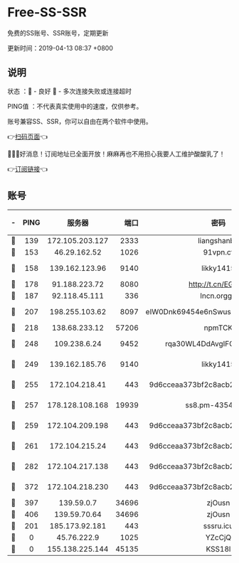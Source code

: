 # Free-SS-SSR

免费的SS账号、SSR账号，定期更新

更新时间：2019-04-13 08:37 +0800

## 说明

状态     ：🙂 - 良好 🙁 - 多次连接失败或连接超时

PING值   ：不代表真实使用中的速度，仅供参考。

账号兼容SS、SSR，你可以自由在两个软件中使用。

👉[扫码页面](https://liesauer.github.io/Free-SS-SSR/)👈

🎉🎉🎉好消息！订阅地址已全面开放！麻麻再也不用担心我要人工维护酸酸乳了！

👉[订阅链接](https://www.liesauer.net/yogurt/subscribe?ACCESS_TOKEN=DAYxR3mMaZAsaqUb)👈

## 账号

|-|PING|服务器|端口|密码|加密方式|区域|
|:----:|:----:|:-----:|-----:|:----:|:----:|:----:|
|🙂|139|172.105.203.127|2333|liangshanbo|chacha20|JP|
|🙂|153|46.29.162.52|1026|91vpn.cf|rc4-md5|RU|
|🙂|158|139.162.123.96|9140|likky1415|aes-256-cfb|JP|
|🙂|178|91.188.223.72|8080|http://t.cn/EGJIyrl|rc4-md5|RU|
|🙂|187|92.118.45.111|336|lncn.orgg8|rc4|JP|
|🙂|207|198.255.103.62|8097|eIW0Dnk69454e6nSwuspv9DmS201tQ0D|aes-256-cfb|US|
|🙂|218|138.68.233.12|57206|npmTCK|rc4-md5|US|
|🙂|248|109.238.6.24|9452|rqa30WL4DdAvgIFG6Fs3znzTa|aes-256-cfb|FR|
|🙂|249|139.162.185.76|9140|likky1415|aes-256-cfb|DE|
|🙂|255|172.104.218.41|443|9d6cceaa373bf2c8acb22e60b6a58be6|aes-256-cfb|US|
|🙂|257|178.128.108.168|19939|ss8.pm-43547562|aes-256-cfb|SG|
|🙂|259|172.104.209.198|443|9d6cceaa373bf2c8acb22e60b6a58be6|aes-256-cfb|US|
|🙂|261|172.104.215.24|443|9d6cceaa373bf2c8acb22e60b6a58be6|aes-256-cfb|US|
|🙂|282|172.104.217.138|443|9d6cceaa373bf2c8acb22e60b6a58be6|aes-256-cfb|US|
|🙂|372|172.104.218.230|443|9d6cceaa373bf2c8acb22e60b6a58be6|aes-256-cfb|US|
|🙂|397|139.59.0.7|34696|zjOusn|chacha20|IN|
|🙂|406|139.59.70.64|34696|zjOusn|chacha20|IN|
|🙂|201|185.173.92.181|443|sssru.icu|rc4-md5|RU|
|🙁|0|45.76.222.9|1025|YZcCjQ|rc4-md5|JP|
|🙁|0|155.138.225.144|45135|KSS18l|rc4-md5|US|

